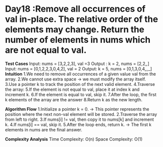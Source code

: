 # Day18 :Remove all occurrences of val in-place. The relative order of the elements may change.  Return the number of elements in nums which are not equal to val.
**Test Cases**
Input: nums = [3,2,2,3], val =3             Output : k = 2, nums = [2,2,_,_]
Input: nums = [0,1,2,2,3,0,4,2], val = 2     Output: k = 5, nums = [0,1,3,0,4,_,_,_]
**Intuition**
1.We need to remove all occurrences of a given value val from the array.
2.We cannot use extra space → we must modify the array itself.
3.Use a pointer k to track the position of the next valid element.
4.Traverse the array:
5.If the element is not equal to val, place it at index k and increment k.
6.If the element is equal to val, skip it.
7.After the loop, the first k elements of the array are the answer
8.Return k as the new length.

**Algorithm Flow**
1.Initialize a pointer k = 0.
→ This pointer represents the position where the next non-val element will be stored.
2.Traverse the array from left to right.
3.If nums[i] != val, then copy it to nums[k] and increment k.
4.If nums[i] == val, skip it.
5.After the loop ends, return k.
→ The first k elements in nums are the final answer.

**Complexity Analysis**
Time Complexity: O(n)
Space Complexity: O(1)
